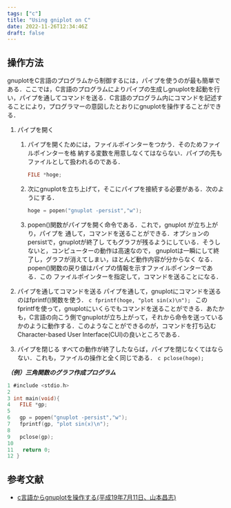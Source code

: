 ```yaml
---
tags: ["c"]
title: "Using gniplot on C"
date: 2022-11-26T12:34:46Z
draft: false
---
```



## 操作方法

gnuplotをC言語のプログラムから制御するには，パイプを使うのが最も簡単である．ここでは，C言語のプログラムによりパイプの生成しgnuplotを起動を行い，パイプを通してコマンドを送る．C言語のプログラム内にコマンドを記述することにより，プログラマーの意図したとおりにgnuplotを操作することができる． 

1. パイプを開く
    1. パイプを開くためには，ファイルポインターをつかう．そのためファイルポインターを格 納する変数を用意しなくてはならない．パイプの先もファイルとして扱われるのである． 
        ```c
        FILE *hoge;
        ```
    1. 次にgnuplotを立ち上げて，そこにパイプを接続する必要がある．次のようにする． 
        ```c
        hoge = popen("gnuplot -persist","w");
        ```
    1. popen()関数がパイプを開く命令である．これで，gnuplot が立ち上がり，パイプを 通して，コマンドを送ることができる．オプションのpersistで，gnuplotが終了し てもグラフが残るようにしている．そうしないと，コンピューターの動作は高速なので， gnuplotは一瞬にして終了し，グラフが消えてしまい，ほとんど動作内容が分からなく なる．popen()関数の戻り値はパイプの情報を示すファイルポインターである．この ファイルポインターを指定して，コマンドを送ることになる．


1. パイプを通してコマンドを送る
    パイプを通して，gnuplotにコマンドを送るのはfprintf()関数を使う．
        ```c
        fprintf(hoge, "plot sin(x)\n");
        ```
    このfprintfを使って，gnuplotにいくらでもコマンドを送ることができる．あたかも，C言語の向こう側でgnuplotが立ち上がって，それから命令を送っているかのように動作する．このようなことができるのが，コマンドを打ち込むCharacter-based User Interface(CUI)の良いところである． 
    
1. パイプを閉じる
    すべての動作が終了したならば，パイプを閉じなくてはならない．これも，ファイルの操作と全く同じである．
        ```c
        pclose(hoge); 
        ```



***（例）三角関数のグラフ作成プログラム***

```c
1 #include <stdio.h>
2 
3 int main(void){
4   FILE *gp;
5 
6   gp = popen("gnuplot -persist","w");
7   fprintf(gp, "plot sin(x)\n");
8 
9   pclose(gp);
10 
11   return 0;
12 }
```

## 参考文献
- [c言語からgnuplotを操作する(平成19年7月11日、山本昌志)](http://www.yamamo10.jp/yamamoto/lecture/2007/5E_comp_app/gnuplot/html/node4.html)

